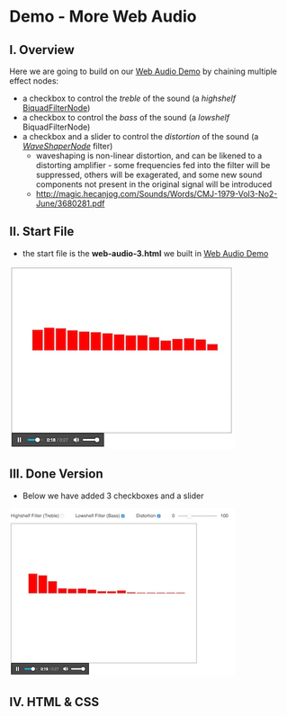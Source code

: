 # Demo - More Web Audio

## I. Overview
Here we are going to build on our [Web Audio Demo](./demo-web-audio-1.md) by chaining multiple effect nodes:
- a checkbox to control the *treble* of the sound (a *highshelf* [BiquadFilterNode](https://developer.mozilla.org/en-US/docs/Web/API/BiquadFilterNode))
- a checkbox to control the *bass* of the sound (a *lowshelf* BiquadFilterNode)
- a checkbox and a slider to control the *distortion* of the sound (a [*WaveShaperNode*](https://developer.mozilla.org/en-US/docs/Web/API/WaveShaperNode) filter)
  - waveshaping is non-linear distortion, and can be likened to a distorting amplifier - some frequencies fed into the filter will be suppressed, others will be exagerated, and some new sound components not present in the original signal will be introduced
  - http://magic.hecanjog.com/Sounds/Words/CMJ-1979-Vol3-No2-June/3680281.pdf


## II. Start File

- the start file is the **web-audio-3.html** we built in [Web Audio Demo](./demo-web-audio-1.md)

![screenshot](./_images/web-audio-3.jpg)

## III. Done Version

- Below we have added 3 checkboxes and a slider

![screenshot](./_images/web-audio-4.jpg)

## IV. HTML & CSS

